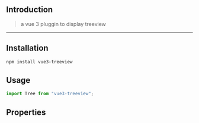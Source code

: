 ## Introduction

> a vue 3 pluggin to display treeview

---

## Installation

``` sh
npm install vue3-treeview
```

## Usage

``` js
import Tree from "vue3-treeview";
```

## Properties

